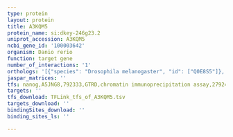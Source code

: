 ```yaml
---
type: protein
layout: protein
title: A3KQM5
protein_name: si:dkey-246g23.2
uniprot_accession: A3KQM5
ncbi_gene_id: '100003642'
organism: Danio rerio
function: target gene
number_of_interactions: '1'
orthologs: '[{"species": "Drosophila melanogaster", "id": ["Q0E8S5"]}, {"species": "Caenorhabditis elegans", "id": ["<a href=\"/protein/g5ee99\">G5EE99</a>"]}]'
jaspar_matrices: ''
tfs: nanog,A5JNG8,792333,GTRD,chromatin immunoprecipitation assay,27924024%5Buid%5D,No
targets: ''
tfs_download: TFLink_tfs_of_A3KQM5.tsv
targets_download: ''
bindingSites_download: ''
binding_sites_ls: ''

---
```

